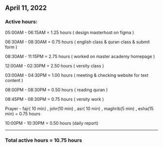 ## April 11, 2022
### Active hours:

05:00AM - 06:15AM     = 1.25 hours ( design masterhost on figma )

06:30AM - 08:30AM     = 0.75 hours ( english class & quran class & submit form )

08:30AM - 11:15PM     = 2.75 hours ( worked on master academy homepage )

12:00AM - 02:30PM     = 2.50 hours ( versity class )

03:00AM - 04:30PM     = 1.00 hours ( meeting & checking website for text content )

08:00PM - 08:30PM     = 0.50 hours ( reading quran )

08:45PM - 08:30PM     = 0.75 hours ( versity work )

Prayer - fajr( 10 min) , johr(10 min) , asr( 10 min) , maghrib(5 min) , esha(15 min) = 0.75 hours

10:00PM - 10:30PM     = 0.50 hours (daily report)

----------------------------------------------------

### Total active hours = 10.75 hours
